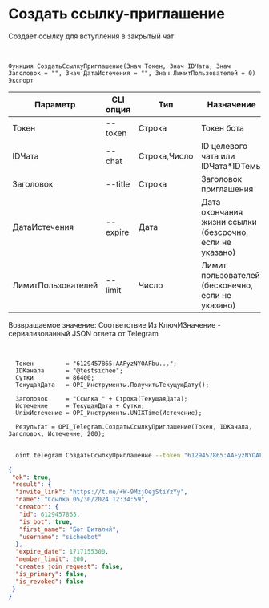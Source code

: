 ﻿---
sidebar_position: 3
---

# Создать ссылку-приглашение
 Создает ссылку для вступления в закрытый чат


<br/>


`Функция СоздатьСсылкуПриглашение(Знач Токен, Знач IDЧата, Знач Заголовок = "", Знач ДатаИстечения = "", Знач ЛимитПользователей = 0) Экспорт`

  | Параметр | CLI опция | Тип | Назначение |
  |-|-|-|-|
  | Токен | --token | Строка | Токен бота |
  | IDЧата | --chat | Строка,Число | ID целевого чата или IDЧата*IDТемы |
  | Заголовок | --title | Строка | Заголовок приглашения |
  | ДатаИстечения | --expire | Дата | Дата окончания жизни ссылки (безсрочно, если не указано) |
  | ЛимитПользователей | --limit | Число | Лимит пользователей (бесконечно, если не указано) |

  
  Возвращаемое значение:   Соответствие Из КлючИЗначение - сериализованный JSON ответа от Telegram

<br/>




```bsl title="Пример кода"
  Токен         = "6129457865:AAFyzNYOAFbu...";
  IDКанала      = "@testsichee";
  Сутки         = 86400;
  ТекущаяДата   = OPI_Инструменты.ПолучитьТекущуюДату();
  
  Заголовок     = "Ссылка " + Строка(ТекущаяДата);
  Истечение     = ТекущаяДата + Сутки;
  UnixИстечение = OPI_Инструменты.UNIXTime(Истечение);
  
  Результат = OPI_Telegram.СоздатьСсылкуПриглашение(Токен, IDКанала, Заголовок, Истечение, 200);
```
	


```sh title="Пример команды CLI"
    
  oint telegram СоздатьСсылкуПриглашение --token "6129457865:AAFyzNYOAFbu..." --chat %chat% --title %title% --expire %expire% --limit %limit%

```

```json title="Результат"
{
 "ok": true,
 "result": {
  "invite_link": "https://t.me/+W-9MzjOejStiYzYy",
  "name": "Ссылка 05/30/2024 12:34:59",
  "creator": {
   "id": 6129457865,
   "is_bot": true,
   "first_name": "Бот Виталий",
   "username": "sicheebot"
  },
  "expire_date": 1717155300,
  "member_limit": 200,
  "creates_join_request": false,
  "is_primary": false,
  "is_revoked": false
 }
}
```
